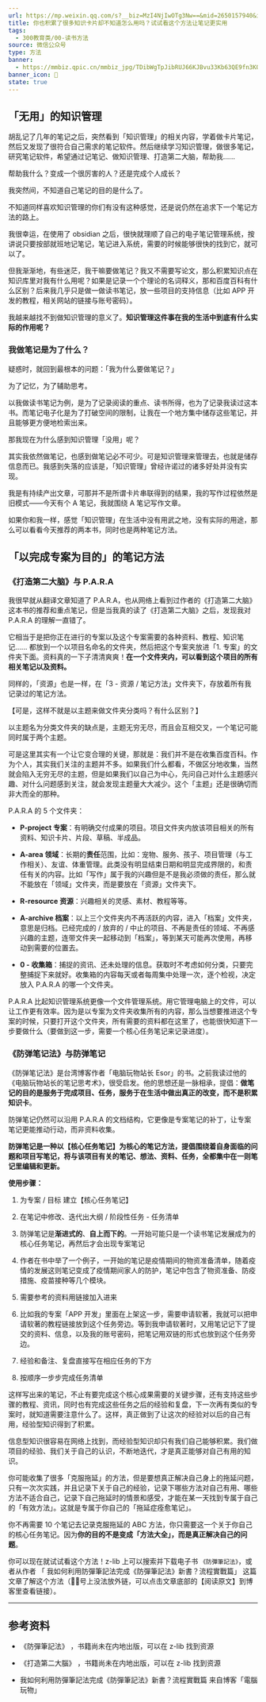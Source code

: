 ```yaml
---
url: https://mp.weixin.qq.com/s?__biz=MzI4NjIwOTg3Nw==&mid=2650157940&idx=1&sn=bd3a985fc384dcec09b1064cbbd23352&chksm=f3e2f14ec49578589e0d9306c1bd3807df873ac9a0855503813a25b6e4461bdf391b1816cfba&mpshare=1&scene=1&srcid=1111iCmWaA5BFnOC9KsO0dcr&sharer_shareinfo=9ce2f401c330e80dbdcca45eef8a815c&sharer_shareinfo_first=9ce2f401c330e80dbdcca45eef8a815c#rd
title: 你也积累了很多知识卡片却不知道怎么用吗？试试看这个方法让笔记更实用
tags:
  - 300教育类/00-读书方法
source: 微信公众号
type: 方法
banner:
  - https://mmbiz.qpic.cn/mmbiz_jpg/TDibWgTpJibRUJ66KJBvu33Kb63QE9fn3KOfFT01fhKPc2WEc4NYRfUBb5zpdxcTiaxkU8QKhmNUDy1TgKEOUkmsg/0?wx_fmt=jpeg
banner_icon: 🔖
state: true
---
```

## 「无用」的知识管理

胡乱记了几年的笔记之后，突然看到「知识管理」的相关内容，学着做卡片笔记，然后又发现了很符合自己需求的笔记软件。然后继续学习知识管理，做很多笔记，研究笔记软件，希望通过记笔记、做知识管理、打造第二大脑，帮助我......

帮助我什么？变成一个很厉害的人？还是完成个人成长？

我突然间，不知道自己笔记的目的是什么了。

不知道同样喜欢知识管理的你们有没有这种感觉，还是说仍然在追求下一个笔记方法的路上。

我很幸运，在使用了 obsidian 之后，很快就理顺了自己的电子笔记管理系统，按讲说只要按部就班地记笔记，笔记进入系统，需要的时候能够很快的找到它，就可以了。

但我渐渐地，有些迷茫，我干嘛要做笔记？我又不需要写论文，那么积累知识点在知识库里对我有什么用呢？如果是记录一个个理论的名词释义，那和百度百科有什么区别？后来我几乎只是做一做读书笔记，放一些项目的支持信息（比如 APP 开发的教程，相关网站的链接与账号密码）。

我越来越找不到做知识管理的意义了。**知识管理这件事在我的生活中到底有什么实际的作用呢？**

### 我做笔记是为了什么？

疑惑时，就回到最根本的问题：「我为什么要做笔记？」

为了记忆，为了辅助思考。

以我做读书笔记为例，是为了记录阅读的重点、读书所得，也为了记录我读过这本书。而笔记电子化是为了打破空间的限制，让我在一个地方集中储存这些笔记，并且能够更方便地检索出来。

那我现在为什么感到知识管理「没用」呢？

其实我依然做笔记，也感到做笔记必不可少。可是知识管理来管理去，也就是储存信息而已。我感到失落的应该是，「知识管理」曾经许诺过的诸多好处并没有实现。

我是有持续产出文章，可那并不是所谓卡片串联得到的结果，我的写作过程依然是旧模式——今天有个 A 笔记，我就围绕 A 笔记写作文章。

如果你和我一样，感觉「知识管理」在生活中没有用武之地，没有实际的用途，那么可以看看今天推荐的两本书，同时也是两种笔记方法。

## 「以完成专案为目的」的笔记方法

### 《打造第二大脑》与 P.A.R.A

我很早就从翻译文章知道了 P.A.R.A，也从网络上看到过作者的《打造第二大脑》这本书的推荐和重点笔记，但是当我真的读了《打造第二大脑》之后，发现我对 P.A.R.A 的理解一直错了。

它相当于是把你正在进行的专案以及这个专案需要的各种资料、教程、知识笔记...... 都放到一个以项目名命名的文件夹，然后把这个专案夹放进「1. 专案」的文件夹下面。资料真的一下子清清爽爽！**在一个文件夹内，可以看到这个项目的所有相关笔记以及资料。**

同样的，「资源」也是一样，在「3 - 资源 / 笔记方法」文件夹下，存放着所有我记录过的笔记方法。

【可是，这样不就是以主题来做文件夹分类吗？有什么区别？】

以主题名为分类文件夹的缺点是，主题无穷无尽，而且会互相交叉，一个笔记可能同时属于两个主题。

可是这里其实有一个让它变合理的关键，那就是：我们并不是在收集百度百科。作为个人，其实我们关注的主题并不多。如果我们什么都看，不做区分地收集，当然就会陷入无穷无尽的主题，但是如果我们以自己为中心，先问自己对什么主题感兴趣、对什么问题感到关注，就会发现主题量大大减少。这个「主题」还是很确切而非大而全的那种。

P.A.R.A 的 5 个文件夹：

*   **P-project 专案**：有明确交付成果的项目。项目文件夹内放该项目相关的所有资料、知识卡片、片段、草稿、半成品。
    
*   **A-area 领域**：长期的**责任**范围，比如：宠物、服务、孩子、项目管理（与工作相关）、友谊、体重管理。此类没有明显结束日期和明显完成界限的，和责任有关的内容。比如「写作」属于我的兴趣但是不是我必须做的责任，那么就不能放在「领域」文件夹，而是要放在「资源」文件夹下。
    
*   **R-resource 资源**：兴趣相关的灵感、素材、教程等等。
    
*   **A-archive 档案**：以上三个文件夹内不再活跃的内容，进入「档案」文件夹，意思是归档。已经完成的 / 放弃的 / 中止的项目、不再是责任的领域、不再感兴趣的主题，连带文件夹一起移动到「档案」，等到某天可能再次使用，再移动到需要的位置去。
    
*   **0 - 收集箱**：捕捉的资讯、还未处理的信息。获取时不考虑如何分类，只要完整捕捉下来就好。收集箱的内容每天或者每周集中处理一次，逐个检视，决定放入 P.A.R.A 的哪一个文件夹。
    

P.A.R.A 比起知识管理系统更像一个文件管理系统。用它管理电脑上的文件，可以让工作更有效率。因为是以专案为文件夹收集所有的内容，那么当想要推进这个专案的时候，只要打开这个文件夹，所有需要的资料都在这里了，也能很快知道下一步要做什么（要做到这一步，需要一个核心任务笔记来记录进度）。

### 《防弹笔记法》与防弹笔记

《防弹笔记法》是台湾博客作者「电脑玩物站长 Esor」的书。之前我读过他的《电脑玩物站长的笔记思考术》，很受启发。他的思想还是一脉相承，提倡：**做笔记的目的是服务于完成项目、任务，服务于在生活中做出真正的改变，而不是积累知识卡**。

防弹笔记仍然可以沿用 P.A.R.A 的文档结构，它更像是专案笔记的补丁，让专案笔记更能推动行动，而非资料收集。

**防弹笔记是一种以【核心任务笔记】为核心的笔记方法，提倡围绕着自身面临的问题和项目写笔记，将与该项目有关的笔记、想法、资料、任务，全都集中在一则笔记里编辑和更新。**

**使用步骤：**

1.  为专案 / 目标 建立【核心任务笔记】
    
2.  在笔记中修改、迭代出大纲 / 阶段性任务 - 任务清单
    

1.  防弹笔记是**渐进式的**、**自上而下的**。一开始可能只是一个读书笔记发展成为的核心任务笔记，再然后才会出现专案笔记
    
2.  作者在书中举了一个例子，一开始的笔记是疫情期间的物资准备清单，随着疫情的发展这则笔记变成了疫情期间家人的防护，笔记中包含了物资准备、防疫措施、疫苗接种等几个模块。
    

4.  需要参考的资料用链接加入进来
    

1.  比如我的专案「APP 开发」里面在上架这一步，需要申请软著，我就可以把申请软著的教程链接放到这个任务旁边。等到我申请软著时，又用笔记记下了提交的资料、信息，以及我的账号密码，把笔记用双链的形式也放到这个任务旁边。
    

6.  经验和备注、复盘直接写在相应任务的下方
    
7.  按顺序一步步完成任务清单
    

这样写出来的笔记，不止有要完成这个核心成果需要的关键步骤，还有支持这些步骤的教程、资讯，同时也有完成这些任务之后的经验和复盘，下一次再有类似的专案时，就知道需要注意什么了。这样，真正做到了让这次的经验对以后的自己有用，经验型知识得到了积累。

信息型知识很容易在网络上找到，而经验型知识却只有我们自己能够积累。我们做项目的经验、我们关于自己的认识，不断地迭代，才是真正能够对自己有用的知识。

你可能收集了很多「克服拖延」的方法，但是要想真正解决自己身上的拖延问题，只有一次次实践，并且记录下关于自己的经验，记录下哪些方法对自己有用、哪些方法不适合自己，记录下自己拖延时的情景和感受，才能在某一天找到专属于自己的「有效方法」。这就是专属于你自己的「拖延症痊愈笔记」。

你不再需要 10 个笔记去记录克服拖延的 ABC 方法，你只需要这一个关于你自己的核心任务笔记。因为**你的目的不是变成「方法大全」，而是真正解决自己的问题**。

你可以现在就试试看这个方法！z-lib 上可以搜索并下载电子书 `《防彈筆記法》`，或者从作者 「 我如何利用防彈筆記法完成《防彈筆記法》新書？流程實戰篇」 这篇文章了解这个方法（👸🏻号上没法放外链，可以点击文章底部的【阅读原文】到博客里查看链接）。

* * *

## 参考资料

*   《防彈筆記法》 ，书籍尚未在内地出版，可以在 z-lib 找到资源
    
*   《打造第二大腦》 ，书籍尚未在内地出版，可以在 z-lib 找到资源
    
*   我如何利用防彈筆記法完成《防彈筆記法》新書？流程實戰篇 来自博客「電腦玩物」